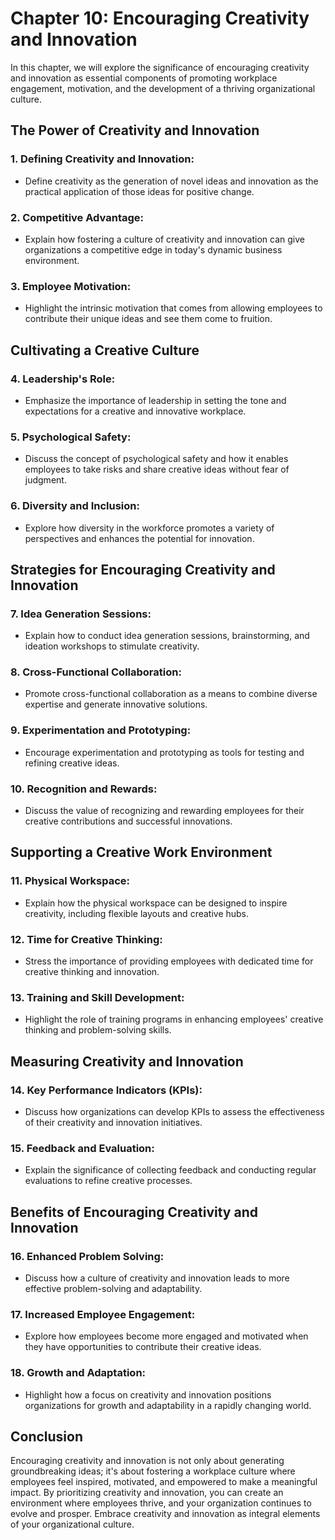 Chapter 10: Encouraging Creativity and Innovation
=================================================

In this chapter, we will explore the significance of encouraging creativity and innovation as essential components of promoting workplace engagement, motivation, and the development of a thriving organizational culture.

**The Power of Creativity and Innovation**
------------------------------------------

### **1. Defining Creativity and Innovation:**

* Define creativity as the generation of novel ideas and innovation as the practical application of those ideas for positive change.

### **2. Competitive Advantage:**

* Explain how fostering a culture of creativity and innovation can give organizations a competitive edge in today's dynamic business environment.

### **3. Employee Motivation:**

* Highlight the intrinsic motivation that comes from allowing employees to contribute their unique ideas and see them come to fruition.

**Cultivating a Creative Culture**
----------------------------------

### **4. Leadership's Role:**

* Emphasize the importance of leadership in setting the tone and expectations for a creative and innovative workplace.

### **5. Psychological Safety:**

* Discuss the concept of psychological safety and how it enables employees to take risks and share creative ideas without fear of judgment.

### **6. Diversity and Inclusion:**

* Explore how diversity in the workforce promotes a variety of perspectives and enhances the potential for innovation.

**Strategies for Encouraging Creativity and Innovation**
--------------------------------------------------------

### **7. Idea Generation Sessions:**

* Explain how to conduct idea generation sessions, brainstorming, and ideation workshops to stimulate creativity.

### **8. Cross-Functional Collaboration:**

* Promote cross-functional collaboration as a means to combine diverse expertise and generate innovative solutions.

### **9. Experimentation and Prototyping:**

* Encourage experimentation and prototyping as tools for testing and refining creative ideas.

### **10. Recognition and Rewards:**

* Discuss the value of recognizing and rewarding employees for their creative contributions and successful innovations.

**Supporting a Creative Work Environment**
------------------------------------------

### **11. Physical Workspace:**

* Explain how the physical workspace can be designed to inspire creativity, including flexible layouts and creative hubs.

### **12. Time for Creative Thinking:**

* Stress the importance of providing employees with dedicated time for creative thinking and innovation.

### **13. Training and Skill Development:**

* Highlight the role of training programs in enhancing employees' creative thinking and problem-solving skills.

**Measuring Creativity and Innovation**
---------------------------------------

### **14. Key Performance Indicators (KPIs):**

* Discuss how organizations can develop KPIs to assess the effectiveness of their creativity and innovation initiatives.

### **15. Feedback and Evaluation:**

* Explain the significance of collecting feedback and conducting regular evaluations to refine creative processes.

**Benefits of Encouraging Creativity and Innovation**
-----------------------------------------------------

### **16. Enhanced Problem Solving:**

* Discuss how a culture of creativity and innovation leads to more effective problem-solving and adaptability.

### **17. Increased Employee Engagement:**

* Explore how employees become more engaged and motivated when they have opportunities to contribute their creative ideas.

### **18. Growth and Adaptation:**

* Highlight how a focus on creativity and innovation positions organizations for growth and adaptability in a rapidly changing world.

**Conclusion**
--------------

Encouraging creativity and innovation is not only about generating groundbreaking ideas; it's about fostering a workplace culture where employees feel inspired, motivated, and empowered to make a meaningful impact. By prioritizing creativity and innovation, you can create an environment where employees thrive, and your organization continues to evolve and prosper. Embrace creativity and innovation as integral elements of your organizational culture.
